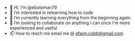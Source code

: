 - 👋 Hi, I’m @ebotoman79
- 👀 I’m interested in relearning how to code
- 🌱 I’m currently learning everything from the beginning again
- 💞️ I’m looking to collaborate on anything I can once I'm more experienced and useful
- 📫 How to reach me email me @ efaon.cobb@gmail.com

<!---
ebotoman79/ebotoman79 is a ✨ special ✨ repository because its `README.md` (this file) appears on your GitHub profile.
You can click the Preview link to take a look at your changes.
--->
